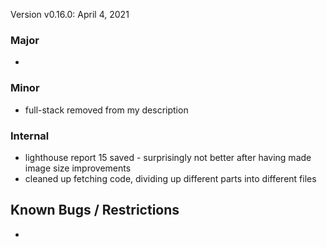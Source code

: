 Version v0.16.0: April 4, 2021

### Major
* 

### Minor
* full-stack removed from my description

### Internal
* lighthouse report 15 saved - surprisingly not better after having made image size improvements
* cleaned up fetching code, dividing up different parts into different files

## Known Bugs / Restrictions
* 